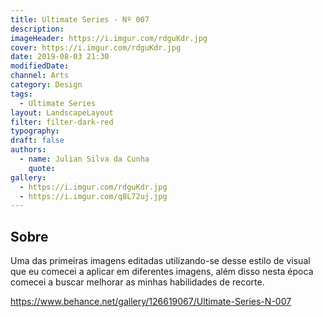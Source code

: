 ```yaml
---
title: Ultimate Series - Nº 007
description:
imageHeader: https://i.imgur.com/rdguKdr.jpg
cover: https://i.imgur.com/rdguKdr.jpg
date: 2019-08-03 21:30
modifiedDate:
channel: Arts
category: Design
tags:
  - Ultimate Series
layout: LandscapeLayout
filter: filter-dark-red
typography:
draft: false
authors:
  - name: Julian Silva da Cunha
    quote:
gallery:
  - https://i.imgur.com/rdguKdr.jpg
  - https://i.imgur.com/q8L72uj.jpg
---
```


## Sobre

Uma das primeiras imagens editadas utilizando-se desse estilo de visual que eu comecei a aplicar em diferentes imagens, além disso nesta época comecei a buscar melhorar as minhas habilidades de recorte.

https://www.behance.net/gallery/126619067/Ultimate-Series-N-007
